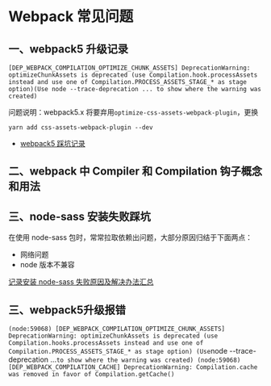 # Webpack 常见问题

## 一、webpack5 升级记录

`[DEP_WEBPACK_COMPILATION_OPTIMIZE_CHUNK_ASSETS] DeprecationWarning: optimizeChunkAssets is deprecated (use Compilation.hook.processAssets instead and use one of Compilation.PROCESS_ASSETS_STAGE_* as stage option)(Use node --trace-deprecation ... to show where the warning was created)`

问题说明：webpack5.x 将要弃用`optimize-css-assets-webpack-plugin`，更换

```
yarn add css-assets-webpack-plugin --dev
```

- [webpack5 踩坑记录](https://juejin.cn/post/6905364009969844232)

## 二、webpack 中 Compiler 和 Compilation 钩子概念和用法

## 三、node-sass 安装失败踩坑

在使用 node-sass 包时，常常拉取依赖出问题，大部分原因归结于下面两点：

- 网络问题
- node 版本不兼容

[记录安装 node-sass 失败原因及解决办法汇总](https://juejin.cn/post/6946530710324772878)

## 三、webpack5升级报错

`
(node:59068) [DEP_WEBPACK_COMPILATION_OPTIMIZE_CHUNK_ASSETS] DeprecationWarning: optimizeChunkAssets is deprecated (use Compilation.hooks.processAssets instead and use one of Compilation.PROCESS_ASSETS_STAGE_* as stage option)
(Use `node --trace-deprecation ...` to show where the warning was created)
(node:59068) [DEP_WEBPACK_COMPILATION_CACHE] DeprecationWarning: Compilation.cache was removed in favor of Compilation.getCache()
`
